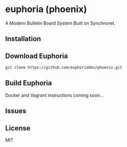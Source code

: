 # euphoria (phoenix)

A Modern Bulletin Board System Built on Synchronet.

## Installation

## Download Euphoria

```bash
git clone https://github.com/euphoriabbs/phoenix.git
```

## Build Euphoria

Docker and Vagrant instructions coming soon...

## Issues

[](https://github.com/euphoriabbs/phoenix/issues)

## License

MIT
